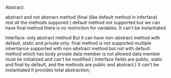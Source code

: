 Abstract:

abstract and not abstract method (final (like default method in inferface) rest all the methods suppored )
default method not supported but we can have final method
there is no restriction for variables.
It can't be instantiated

Interface:
only abstract method 
But it can have non-abstract method with default, static and private only. final method is not supported
multiple inheritance supported with non-abstract method.but not with default method which has body
private data member is not allowed
data member must be initialized and can't be modified ( Interface fields are public, static and final by default, and the methods are public and abstract.)
It can't be instantiated
It provides total abstraction; 
